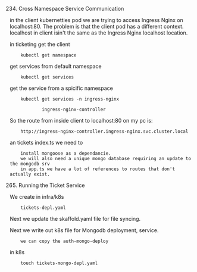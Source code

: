 234. Cross Namespace Service Communication

in the client kubernetties pod we are trying to access Ingress Nginx on localhost:80. The problem is that the client pod has a different context. localhost in client isin't the same as the Ingress Nginx localhost location.

in ticketing get the client     

        kubectl get namespace

get services from default namespace

        kubectl get services

get the service from a spicific namespace

        kubectl get services -n ingress-nginx

                ingress-nginx-controller

So the route from inside client to localhost:80 on my pc is:

        http://ingress-nginx-controller.ingress-nginx.svc.cluster.local

an tickets index.ts we need to 

        install mongoose as a dependancie.
        we will also need a unique mongo database requiring an update to the mongodb srv
        in app.ts we have a lot of references to routes that don't actually exist. 

265. Running the Ticket Service

We create in infra/k8s 

        tickets-depl.yaml

Next we update the skaffold.yaml file for file syncing.

Next we write out k8s file for Mongodb deployment, service. 

        we can copy the auth-mongo-deploy

in k8s

        touch tickets-mongo-depl.yaml